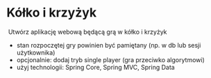 Kółko i krzyżyk
===============
​
Utwórz aplikację webową będącą grą w kółko i krzyżyk
​
- stan rozpoczętej gry powinien być pamiętany (np. w db lub sesji użytkownika)
- opcjonalnie: dodaj tryb single player (gra przeciwko algorytmowi)
- użyj technologii: Spring Core, Spring MVC, Spring Data